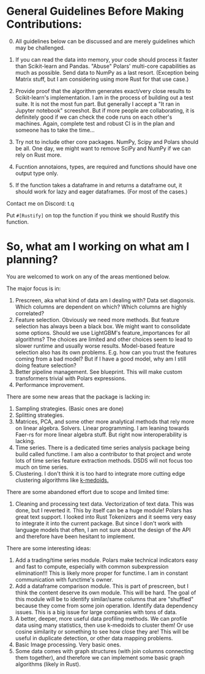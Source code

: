 # General Guidelines Before Making Contributions:

0. All guidelines below can be discussed and are merely guidelines which may be challenged.

1. If you can read the data into memory, your code should process it faster than Scikit-learn and Pandas. "Abuse" Polars' multi-core capabilities as much as possible. Send data to NumPy as a last resort. (Exception being Matrix stuff, but I am considering using more Rust for that use case.)

2. Provide proof that the algorithm generates exact/very close results to Scikit-learn's implementation. I am in the process of building out a test suite. It is not the most fun part. But generally I accept a "It ran in Jupyter notebook" screeshot. But if more people are collaborating, it is definitely good if we can check the code runs on each other's machines. Again, complete test and robust CI is in the plan and someone has to take the time...

3. Try not to include other core packages. NumPy, Scipy and Polars should be all. One day, we might want to remove SciPy and NumPy if we can rely on Rust more.

4. Fucntion annotaions, types, are required and functions should have one output type only.

5. If the function takes a dataframe in and returns a dataframe out, it should work for lazy and eager dataframes. (For most of the cases.)

Contact me on Discord: t.q

Put `#[Rustify]` on top the function if you think we should Rustify this function.

# So, what am I working on what am I planning?

You are welcomed to work on any of the areas mentioned below.

The major focus is in:

1. Prescreen, aka what kind of data am I dealing with? Data set diagonsis. Which columns are dependent on which? Which columns are highly correlated?
2. Feature selection. Obviously we need more methods. But feature selection has always been a black box. We might want to consolidate some options. Should we use LightGBM's feature_importances for all algorithms? The choices are limited and other choices seem to lead to slower runtime and usually worse results. Model-based feature selection also has its own problems. E.g. how can you trust the features coming from a bad model? But if I have a good model, why am I still doing feature selection?
3. Better pipeline management. See blueprint. This will make custom transformers trivial with Polars expressions.
4. Performance improvement.

There are some new areas that the package is lacking in:

1. Sampling strategies. (Basic ones are done)
2. Splitting strategies.
3. Matrices, PCA, and some other more analytical methods that rely more on linear algebra. Solvers. Linear programming. I am leaning towards Faer-rs for more linear algebra stuff. But right now interoperability is lacking.
4. Time series. There is a dedicated time series analysis package being build called functime. I am also a contributor to that project and wrote lots of time series feature extraction methods. DSDS will not focus too much on time series.
5. Clustering. I don't think it is too hard to integrate more cutting edge clustering algorithms like [k-medoids.](https://github.com/kno10/rust-kmedoids)

There are some abandoned effort due to scope and limited time:

1. Cleaning and processing text data. Vectorization of text data. This was done, but I reverted it. This by itself can be a huge module! Polars has great text support. I looked into Rust Tokenizers and it seems very easy to integrate it into the current package. But since I don't work with language models that often, I am not sure about the design of the API and therefore have been hesitant to implement.

There are some interesting ideas:

1. Add a trading/time series module. Polars make technical indicators easy and fast to compute, especially with common subexpression elimination!!! This is likely more proper for functime. I am in constant communication with functime's owner.
2. Add a dataframe comparison module. This is part of prescreen, but I think the content deserve its own module. This will be hard. The goal of this module will be to identify similar/same columns that are "shuffled" because they come from some join operation. Identify data dependency issues. This is a big issue for large companies with tons of data.
3. A better, deeper, more useful data profiling methods. We can profile data using many statistics, then use k-medoids to cluster them! Or use cosine similarity or something to see how close they are! This will be useful in duplicate detection, or other data mapping problems.
4. Basic Image processing. Very basic ones.
5. Some data comes with graph structures (with join columns connecting them together), and therefore we can implement some basic graph algorithms (likely in Rust).
